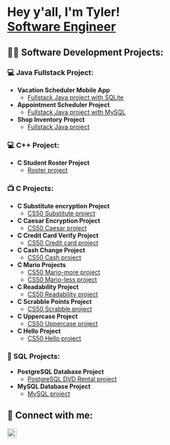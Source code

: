 <h1>Hey y'all, I'm Tyler! <br/><a href="https://github.com/tyler8367">Software Engineer</a>

<h2>👨‍💻 Software Development Projects:</h2>

<h3>💻 Java Fullstack Project:</h3>
  
 - <b>Vacation Scheduler Mobile App</b>
   - [Fullstack Java project with SQLite](https://github.com/tylergaudin/trip_wizard)
 - <b>Appointment Scheduler Project</b>
   - [Fullstack Java project with MySQL](https://github.com/tylergaudin/scheduler)
 - <b>Shop Inventory Project</b>
   - [Fullstack Java project](https://github.com/tylergaudin/Inventory)
  
<h3>💻 C++ Project:</h3>
  
 - <b>C Student Roster Project</b>
   - [Roster project](https://github.com/tylergaudin/student-roster/blob/main/main.cpp)

<h3>📺 C Projects:</h3>
  
- <b>C Substitute encryption Project</b>
  - [CS50 Substitute project](https://github.com/tylergaudin/substitution/blob/main/substitution.c)
- <b>C Caesar Encryption Project</b>
  - [CS50 Caesar project](https://github.com/tylergaudin/CS50-Caesar/blob/main/caesar.c)
- <b>C Credit Card Verify Project</b>
  - [CS50 Credit card project](https://github.com/tylergaudin/credit/blob/main/credit.c)
- <b>C Cash Change Project</b>
  - [CS50 Cash project](https://github.com/tylergaudin/Cash/blob/main/cash.c)
- <b>C Mario Projects</b>
  - [CS50 Mario-more project](https://github.com/tylergaudin/mario/blob/main/mario-more.c)
  - [CS50 Mario-less project](https://github.com/tylergaudin/mario/blob/main/mario-less.c)
- <b>C Readability Project</b>
  - [CS50 Readability project](https://github.com/tylergaudin/readability/blob/main/readability.c)
- <b>C Scrabble Points Project</b>
  - [CS50 Scrabble project](https://github.com/tylergaudin/scrabble/blob/main/scrabble.c)
- <b>C Uppercase Project</b>
  - [CS50 Uppercase project](https://github.com/tylergaudin/uppercase/blob/main/uppercase.c)
- <b>C Hello Project</b>
  - [CS50 Hello project](https://github.com/tylergaudin/hello/blob/main/hello.c)
  
<h3>💽 SQL Projects:</h3>

- <b>PostgreSQL Database Project</b>
  - [PostgreSQL DVD Rental project](https://github.com/tylergaudin/DVD-Rental-SQL-Project/blob/main/DVDrental.sql)
- <b>MySQL Database Project</b>
  - [MySQL project](https://github.com/tylergaudin/C170-SQL/blob/main/C170-project.sql)

<h2> 🤳 Connect with me:</h2>

[<img align="left" alt="TylerGaudin | LinkedIn" width="22px" src="https://cdn.jsdelivr.net/npm/simple-icons@v3/icons/linkedin.svg" />][linkedin]

[linkedin]: https://linkedin.com/in/tylergaudin
